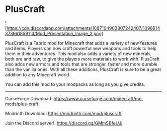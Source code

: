 # PlusCraft
![https://cdn.discordapp.com/attachments/1087104903807242407/1096914373961859113/Mod_Presentation_Image_2.png]

PlusCraft is a Fabric mod for Minecraft that adds a variety of new features and items. Players can now craft powerful new weapons and tools to help them in their adventures. This mod also adds a variety of new minerals, both ore and raw, to give the players more materials to work with. PlusCraft also adds new armors and tools that are stronger, faster and more durable than the vanilla ones. With all these additions, PlusCraft is sure to be a great addition to any Minecraft world.

You can add this mod to your modpacks as long as you give credits.

-----------------------------------
CurseForge Download: https://www.curseforge.com/minecraft/mc-mods/plus-craft

Modrinth Download: https://modrinth.com/mod/pluscraft

Join the Discord server!: https://discord.gg/GMmSBfeUJj
